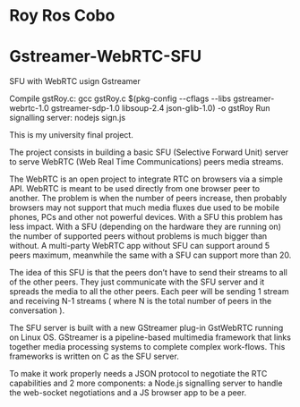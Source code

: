 # Roy Ros Cobo
# Gstreamer-WebRTC-SFU
SFU with WebRTC usign Gstreamer

Compile gstRoy.c: gcc gstRoy.c $(pkg-config --cflags --libs gstreamer-webrtc-1.0 gstreamer-sdp-1.0 libsoup-2.4 json-glib-1.0) -o gstRoy
Run signalling server: nodejs sign.js

This is my university final project.


The project consists in building a basic SFU (Selective Forward Unit) server to serve WebRTC (Web Real Time Communications) peers media streams. 

The WebRTC is an open project to integrate RTC on browsers via a simple API. WebRTC is meant to be used directly from one browser peer to another. The problem is when the number of peers increase, then probably  browsers may not support that much media fluxes due used to be mobile phones, PCs and other not powerful devices.
With a SFU this problem has less impact. With a SFU (depending on the hardware they are running on) the number of supported peers without problems is much bigger than without. A multi-party WebRTC app without SFU can support around 5 peers maximum, meanwhile the same with a SFU can support more than 20.

The idea of this SFU is that the peers don’t have to send their streams to all of the other peers. They just communicate with the SFU server and it spreads the media to all the other peers. Each peer will be sending 1 stream and receiving N-1 streams ( where N is the total number of peers in the conversation ).

The SFU server is built with a new GStreamer plug-in GstWebRTC running on Linux OS. GStreamer is a pipeline-based multimedia framework that links together media processing systems to complete complex work-flows.
This frameworks is written on C as the SFU server. 

To make it work properly needs a JSON protocol to negotiate the RTC capabilities and 2 more components: a Node.js signalling server to handle the web-socket negotiations and a JS browser app to be a peer.

